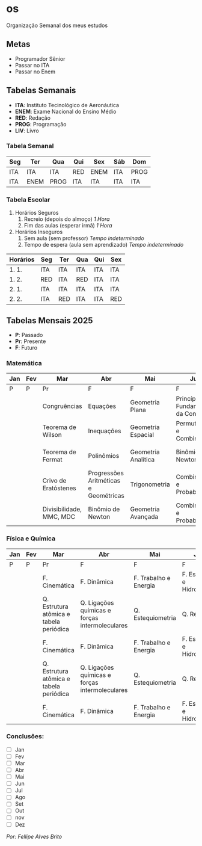 # os
 Organização Semanal dos meus estudos

## Metas
 - Programador Sênior
 - Passar no ITA
 - Passar no Enem

## Tabelas Semanais
 - **ITA**: Instituto Tecinológico de Aeronáutica
 - **ENEM**: Exame Nacional do Ensino Médio
 - **RED**: Redação
 - **PROG**: Programação
 - **LIV**: Livro

 ### Tabela Semanal
  |Seg|Ter|Qua|Qui|Sex|Sáb|Dom|
  |---|---|---|---|---|---|---|
  |ITA|ITA|ITA|RED|ENEM|ITA|PROG|
  |ITA|ENEM|PROG|ITA|ITA|ITA|ITA|

 ### Tabela Escolar
  1. Horários Seguros
     1. Recreio (depois do almoço) *1 Hora*
     2. Fim das aulas (esperar irmã) *1 Hora*
  2. Horários Inseguros
     1. Sem aula (sem professor) *Tempo indeterminado*
     2. Tempo de espera (aula sem aprendizado) *Tempo indeterminado*

  |Horários|Seg|Ter|Qua|Qui|Sex|
  |--------|---|---|---|---|---|
  |1. 1.|ITA|ITA|ITA|ITA|ITA|
  |1. 2.|RED|ITA|RED|ITA|ITA|
  |2. 1.|ITA|ITA|ITA|ITA|ITA|
  |2. 2.|ITA|RED|ITA|ITA|RED|

## Tabelas Mensais 2025
 - **P**: Passado
 - **Pr**: Presente
 - **F**: Futuro
 ### Matemática
 |Jan|Fev|Mar|Abr|Mai|Jun|Jul|Ago|Set|Out|nov|Dez|
 |---|---|---|---|---|---|---|---|---|---|---|---|
 |P|P|Pr|F|F|F|F|F|F|F|F|F|
 |||Congruências|Equações|Geometria Plana|Princípio Fundamental da Contagem|Funções e Gráficos|Revisão|||||
 |||Teorema de Wilson|Inequações|Geometria Espacial|Permutações e Combinações|Funções do 1º e 2º grau|Revisão|||||
 |||Teorema de Fermat|Polinômios|Geometria Analítica|Binômio de Newton|Funções exponenciais e logarítmicas|Revisão|||||
 |||Crivo de Eratóstenes|Progressões Aritméticas e Geométricas|Trigonometria|Combinatória e Probabilidade|Estudo de gráficos e transformações|Revisão|||||
 |||Divisibilidade, MMC, MDC|Binômio de Newton|Geometria Avançada|Combinatória e Probabilidade|Estudo de gráficos e transformações|Revisão|||||

 ### Física e Química
 |Jan|Fev|Mar|Abr|Mai|Jun|Jul|Ago|Set|Out|nov|Dez|
 |---|---|---|---|---|---|---|---|---|---|---|---|
 |P|P|Pr|F|F|F|F|F|F|F|F|F|
 |||F. Cinemática|F. Dinâmica|F. Trabalho e Energia|F. Estática e Hidrostática|F. Gravitação Universal|F. Oscilações e Ondas|Revisão||||
 |||Q. Estrutura atômica e tabela periódica|Q. Ligações químicas e forças intermoleculares|Q. Estequiometria|Q. Revisão|Q. Reações químicas e balanceamento|Q. Solubilidade e soluções|Revisão||||
 |||F. Cinemática|F. Dinâmica|F. Trabalho e Energia|F. Estática e Hidrostática|F. Gravitação Universal|F. Oscilações e Ondas|Revisão||||
 |||Q. Estrutura atômica e tabela periódica|Q. Ligações químicas e forças intermoleculares|Q. Estequiometria|Q. Revisão|Q. Reações químicas e balanceamento|Q. Solubilidade e soluções|Revisão||||
 |||F. Cinemática|F. Dinâmica|F. Trabalho e Energia|F. Estática e Hidrostática|F. Gravitação Universal|F. Oscilações e Ondas|Revisão||||

### Conclusões:
 - [ ] Jan
 - [ ] Fev
 - [ ] Mar
 - [ ] Abr
 - [ ] Mai
 - [ ] Jun
 - [ ] Jul
 - [ ] Ago
 - [ ] Set
 - [ ] Out 
 - [ ] nov
 - [ ] Dez

*Por: Fellipe Alves Brito*